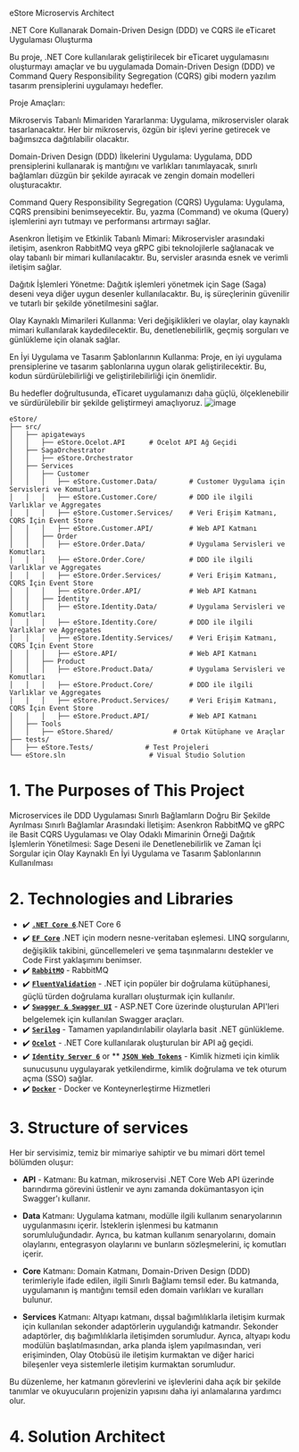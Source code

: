 eStore Microservis Architect

.NET Core Kullanarak Domain-Driven Design (DDD) ve CQRS ile eTicaret Uygulaması Oluşturma

Bu proje, .NET Core kullanılarak geliştirilecek bir eTicaret uygulamasını oluşturmayı amaçlar ve bu uygulamada Domain-Driven Design (DDD) ve Command Query Responsibility Segregation (CQRS) gibi modern yazılım tasarım prensiplerini uygulamayı hedefler.

Proje Amaçları:

Mikroservis Tabanlı Mimariden Yararlanma: Uygulama, mikroservisler olarak tasarlanacaktır. Her bir mikroservis, özgün bir işlevi yerine getirecek ve bağımsızca dağıtılabilir olacaktır.

Domain-Driven Design (DDD) İlkelerini Uygulama: Uygulama, DDD prensiplerini kullanarak iş mantığını ve varlıkları tanımlayacak, sınırlı bağlamları düzgün bir şekilde ayıracak ve zengin domain modelleri oluşturacaktır.

Command Query Responsibility Segregation (CQRS) Uygulama: Uygulama, CQRS prensibini benimseyecektir. Bu, yazma (Command) ve okuma (Query) işlemlerini ayrı tutmayı ve performansı artırmayı sağlar.

Asenkron İletişim ve Etkinlik Tabanlı Mimari: Mikroservisler arasındaki iletişim, asenkron RabbitMQ veya gRPC gibi teknolojilerle sağlanacak ve olay tabanlı bir mimari kullanılacaktır. Bu, servisler arasında esnek ve verimli iletişim sağlar.

Dağıtık İşlemleri Yönetme: Dağıtık işlemleri yönetmek için Sage (Saga) deseni veya diğer uygun desenler kullanılacaktır. Bu, iş süreçlerinin güvenilir ve tutarlı bir şekilde yönetilmesini sağlar.

Olay Kaynaklı Mimarileri Kullanma: Veri değişiklikleri ve olaylar, olay kaynaklı mimari kullanılarak kaydedilecektir. Bu, denetlenebilirlik, geçmiş sorguları ve günlükleme için olanak sağlar.

En İyi Uygulama ve Tasarım Şablonlarının Kullanma: Proje, en iyi uygulama prensiplerine ve tasarım şablonlarına uygun olarak geliştirilecektir. Bu, kodun sürdürülebilirliği ve geliştirilebilirliği için önemlidir.

Bu hedefler doğrultusunda, eTicaret uygulamanızı daha güçlü, ölçeklenebilir ve sürdürülebilir bir şekilde geliştirmeyi amaçlıyoruz.
![image](https://github.com/dikmenonur/eStore/assets/3075597/f5a1ca1a-1923-42b2-a2cf-d4b148db8381)

```
eStore/
├── src/
│   ├── apigateways
│   │   ├── eStore.Ocelot.API      # Ocelot API Ağ Geçidi
│   ├── SagaOrchestrator
│   │   ├── eStore.Orchestrator
│   ├── Services
│   │   ├── Customer
│   │   │   ├── eStore.Customer.Data/        # Customer Uygulama için Servisleri ve Komutları
│   │   │   ├── eStore.Customer.Core/        # DDD ile ilgili Varlıklar ve Aggregates
│   │   │   ├── eStore.Customer.Services/    # Veri Erişim Katmanı, CQRS İçin Event Store
│   │   │   ├── eStore.Customer.API/         # Web API Katmanı
│   │   ├── Order
│   │   │   ├── eStore.Order.Data/           # Uygulama Servisleri ve Komutları
│   │   │   ├── eStore.Order.Core/           # DDD ile ilgili Varlıklar ve Aggregates
│   │   │   ├── eStore.Order.Services/       # Veri Erişim Katmanı, CQRS İçin Event Store
│   │   │   ├── eStore.Order.API/            # Web API Katmanı
│   │   ├── Identity
│   │   │   ├── eStore.Identity.Data/        # Uygulama Servisleri ve Komutları
│   │   │   ├── eStore.Identity.Core/        # DDD ile ilgili Varlıklar ve Aggregates
│   │   │   ├── eStore.Identity.Services/    # Veri Erişim Katmanı, CQRS İçin Event Store
│   │   │   ├── eStore.API/                  # Web API Katmanı
│   │   ├── Product
│   │   │   ├── eStore.Product.Data/         # Uygulama Servisleri ve Komutları
│   │   │   ├── eStore.Product.Core/         # DDD ile ilgili Varlıklar ve Aggregates
│   │   │   ├── eStore.Product.Services/     # Veri Erişim Katmanı, CQRS İçin Event Store
│   │   │   ├── eStore.Product.API/          # Web API Katmanı
│   ├── Tools
│   │   ├── eStore.Shared/               # Ortak Kütüphane ve Araçlar
├── tests/
│   ├── eStore.Tests/             # Test Projeleri
└── eStore.sln                     # Visual Studio Solution
```

# 1. The Purposes of This Project
Microservices ile DDD Uygulaması
Sınırlı Bağlamların Doğru Bir Şekilde Ayrılması
Sınırlı Bağlamlar Arasındaki İletişim: Asenkron RabbitMQ ve gRPC ile
Basit CQRS Uygulaması ve Olay Odaklı Mimarinin Örneği
Dağıtık İşlemlerin Yönetilmesi: Sage Deseni ile
Denetlenebilirlik ve Zaman İçi Sorgular için Olay Kaynaklı
En İyi Uygulama ve Tasarım Şablonlarının Kullanılması

# 2. Technologies and Libraries
- ✔️ **[`.NET Core 6`](https://dotnet.microsoft.com/download)**.NET Core 6
- ✔️ **[`EF Core`](https://github.com/dotnet/efcore)** .NET için modern nesne-veritaban eşlemesi. LINQ sorgularını, değişiklik takibini, güncellemeleri ve şema taşınmalarını destekler ve Code First yaklaşımını benimser.
- ✔️ **[`RabbitMQ`](https://masstransit.io/)** - RabbitMQ
- ✔️ **[`FluentValidation`](https://github.com/FluentValidation/FluentValidation)** - .NET için popüler bir doğrulama kütüphanesi, güçlü türden doğrulama kuralları oluşturmak için kullanılır.
- ✔️ **[`Swagger & Swagger UI`](https://github.com/domaindrivendev/Swashbuckle.AspNetCore)** - ASP.NET Core üzerinde oluşturulan API'leri belgelemek için kullanılan Swagger araçları.
- ✔️ **[`Serilog`](https://github.com/serilog/serilog)** - Tamamen yapılandırılabilir olaylarla basit .NET günlükleme.
- ✔️ **[`Ocelot`](https://github.com/ThreeMammals/Ocelot)**  - .NET Core kullanılarak oluşturulan bir API ağ geçidi.
- ✔️ **[`Identity Server 6`](https://duendesoftware.com/products/identityserver)** or **  **[`JSON Web Tokens`](https://jwt.io/)** - Kimlik hizmeti için kimlik sunucusunu uygulayarak yetkilendirme, kimlik doğrulama ve tek oturum açma (SSO) sağlar.
- ✔️ **[`Docker`](https://www.docker.com)**  - Docker ve Konteynerleştirme Hizmetleri


# 3. Structure of services
Her bir servisimiz, temiz bir mimariye sahiptir ve bu mimari dört temel bölümden oluşur:

- **API** - Katmanı: Bu katman, mikroservisi .NET Core Web API üzerinde barındırma görevini üstlenir ve aynı zamanda dokümantasyon için Swagger'ı kullanır.

- **Data** Katmanı: Uygulama katmanı, modülle ilgili kullanım senaryolarının uygulanmasını içerir. İsteklerin işlenmesi bu katmanın sorumluluğundadır. Ayrıca, bu katman kullanım senaryolarını, domain olaylarını, entegrasyon olaylarını ve bunların sözleşmelerini, iç komutları içerir.

- **Core** Katmanı: Domain Katmanı, Domain-Driven Design (DDD) terimleriyle ifade edilen, ilgili Sınırlı Bağlamı temsil eder. Bu katmanda, uygulamanın iş mantığını temsil eden domain varlıkları ve kuralları bulunur.

- **Services** Katmanı: Altyapı katmanı, dışsal bağımlılıklarla iletişim kurmak için kullanılan sekonder adaptörlerin uygulandığı katmandır. Sekonder adaptörler, dış bağımlılıklarla iletişimden sorumludur. Ayrıca, altyapı kodu modülün başlatılmasından, arka planda işlem yapılmasından, veri erişiminden, Olay Otobüsü ile iletişim kurmaktan ve diğer harici bileşenler veya sistemlerle iletişim kurmaktan sorumludur.

Bu düzenleme, her katmanın görevlerini ve işlevlerini daha açık bir şekilde tanımlar ve okuyucuların projenizin yapısını daha iyi anlamalarına yardımcı olur.

# 4. Solution Architect

